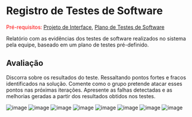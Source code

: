 # Registro de Testes de Software

<span style="color:red">Pré-requisitos: <a href="3-Projeto de Interface.md"> Projeto de Interface</a></span>, <a href="8-Plano de Testes de Software.md"> Plano de Testes de Software</a>

Relatório com as evidências dos testes de software realizados no sistema pela equipe, baseado em um plano de testes pré-definido.

## Avaliação

Discorra sobre os resultados do teste. Ressaltando pontos fortes e fracos identificados na solução. Comente como o grupo pretende atacar esses pontos nas próximas iterações. Apresente as falhas detectadas e as melhorias geradas a partir dos resultados obtidos nos testes.

![image](https://user-images.githubusercontent.com/88861906/173462148-0aafc805-672b-4633-b362-30c7f7971b1d.png)
![image](https://user-images.githubusercontent.com/88861906/173462224-1f5cd366-590d-46c6-ae50-79f56da9e905.png)
![image](https://user-images.githubusercontent.com/88861906/173462277-75140577-4e31-4a2d-b9b1-0366a31aeb67.png)
![image](https://user-images.githubusercontent.com/88861906/173462297-629f6b43-01f3-4d1d-9698-09edc7d16d1e.png)
![image](https://user-images.githubusercontent.com/88861906/173462312-42d874c5-279a-4ae6-b54a-753c7f8a133e.png)
![image](https://user-images.githubusercontent.com/88861906/173462360-757c0e0d-e987-4a50-b3d4-b080f89e3963.png)
![image](https://user-images.githubusercontent.com/88861906/173462379-998b98a6-5848-4217-b2ac-a0a6a42cf410.png)
![image](https://user-images.githubusercontent.com/88861906/173462396-14b4fcc1-63bc-44ea-ac08-186f7b344840.png)
